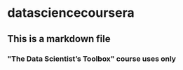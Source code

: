 datasciencecoursera
===================
## This is a markdown file
### "The Data Scientist’s Toolbox" course uses only
